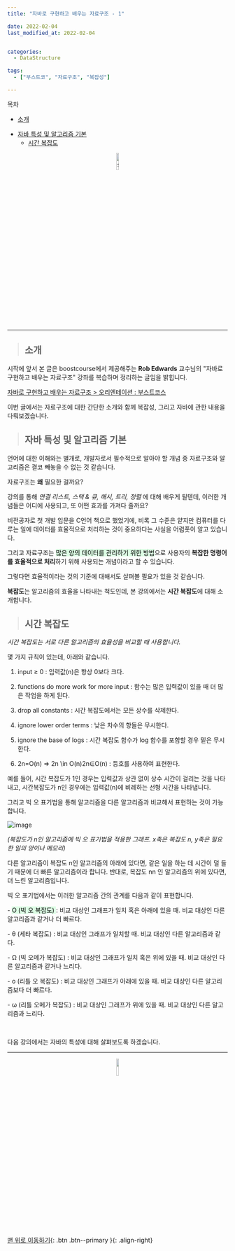 ```yaml
---
title: "자바로 구현하고 배우는 자료구조 - 1"

date: 2022-02-04
last_modified_at: 2022-02-04


categories:
  - DataStructure

tags:
  - ["부스트코", "자료구조", "복잡성"]

---
```


목차

- [소개](#소개)
* [자바 특성 및 알고리즘 기본](#자바-특성-및-알고리즘-기본)    
  * [시간 복잡도](#시간-복잡도)



<p align="center"><img src="https://user-images.githubusercontent.com/70495425/131687801-2b295fb7-6e22-4e70-a1ef-a7dc85b96796.png" alt="sun cloud" height="10%" width="10%" /></p>

---

> ## 소개

시작에 앞서 본 글은 boostcourse에서 제공해주는 **Rob Edwards** 교수님의 "자바로 구현하고 배우는 자료구조" 강좌를 복습하며 정리하는 글임을 밝힙니다.

[자바로 구현하고 배우는 자료구조 > 오리엔테이션 : 부스트코스](https://www.boostcourse.org/cs204/joinLectures/145114)

이번 글에서는 자료구조에 대한 간단한 소개와 함께 복잡성, 그리고 자바에 관한 내용을 다뤄보겠습니다.

> ## 자바 특성 및 알고리즘 기본

언어에 대한 이해와는 별개로, 개발자로서 필수적으로 알아야 할 개념 중 자료구조와 알고리즘은 결코 빼놓을 수 없는 것 같습니다.

자료구조는 **왜** 필요한 걸까요?

강의를 통해 *연결 리스트, 스택 & 큐, 해시, 트리, 정렬* 에 대해 배우게 될텐데, 이러한 개념들은 어디에 사용되고, 또 어떤 효과를 가져다 줄까요?

비전공자로 첫 개발 입문을 C언어 책으로 했었기에, 비록 그 수준은 얕지만 컴퓨터를 다루는 일에 데이터를 효율적으로 처리하는 것이 중요하다는 사실을 어렴풋이 알고 있습니다.

그리고 자료구조는 <mark style='background-color: #dcffe4'>많은 양의 데이터를 관리하기 위한 방법</mark>으로 사용자의 **복잡한 명령어를 효율적으로 처리**하기 위해 사용되는 개념이라고 할 수 있습니다.

그렇다면 효율적이라는 것의 기준에 대해서도 살펴볼 필요가 있을 것 같습니다.

**복잡도**는 알고리즘의 효율을 나타내는 척도인데, 본 강의에서는 **시간 복잡도**에 대해 소개합니다.

> ## 시간 복잡도

_시간 복잡도는 서로 다른 알고리즘의 효율성을 비교할 때 사용합니다._

몇 가지 규칙이 있는데, 아래와 같습니다.

1. input ≥ 0
   : 입력값(n)은 항상 0보다 크다.

2. functions do more work for more input
   : 함수는 많은 입력값이 있을 때 더 많은 작업을 하게 된다.

3. drop all constants
   : 시간 복잡도에서는 모든 상수를 삭제한다.

4. ignore lower order terms
   : 낮은 차수의 항들은 무시한다.

5. ignore the base of logs
   : 시간 복잡도 함수가 log 함수를 포함할 경우 밑은 무시한다.

6. 2n=O(n) => 2n \in O(n)2n∈O(n)
   : 등호를 사용하여 표현한다.

예를 들어, 시간 복잡도가 1인 경우는 입력값과 상관 없이 상수 시간이 걸리는 것을 나타내고, 시간복잡도가 n인 경우에는 입력값(n)에 비례하는 선형 시간을 나타냅니다.

그리고 빅 오 표기법을 통해 알고리즘을 다른 알고리즘과 비교해서 표현하는 것이 가능합니다.

![image](https://user-images.githubusercontent.com/70495425/152557642-71b3c159-5b84-4fda-b8ac-18c2e457c150.png)

_(복잡도가 n인 알고리즘에 빅 오 표기법을 적용한 그래프. x축은 복잡도 n, y축은 필요한 일의 양이나 메모리)_

다른 알고리즘이 복잡도 n인 알고리즘의 아래에 있다면, 같은 일을 하는 데 시간이 덜 들기 때문에 더 빠른 알고리즘이라 합니다. 반대로, 복잡도 nn 인 알고리즘의 위에 있다면, 더 느린 알고리즘입니다.

빅 오 표기법에서는 이러한 알고리즘 간의 관계를 다음과 같이 표현합니다.

- <mark style='background-color: #dcffe4'>O (빅 오 복잡도) </mark>: 비교 대상인 그래프가 일치 혹은 아래에 있을 때. 비교 대상인 다른 알고리즘과 같거나 더 빠르다.

- θ (세타 복잡도) : 비교 대상인 그래프가 일치할 때. 비교 대상인 다른 알고리즘과 같다.

- Ω (빅 오메가 복잡도) : 비교 대상인 그래프가 일치 혹은 위에 있을 때. 비교 대상인 다른 알고리즘과 같거나 느리다.

- o (리틀 오 복잡도) : 비교 대상인 그래프가 아래에 있을 때. 비교 대상인 다른 알고리즘보다 더 빠르다.

- ω (리틀 오메가 복잡도) : 비교 대상인 그래프가 위에 있을 때. 비교 대상인 다른 알고리즘과 느리다.

<br>

다음 강의에서는 자바의 특성에 대해 살펴보도록 하겠습니다.

---

<p align="center"><img src="https://user-images.githubusercontent.com/70495425/131689647-b4d2206e-7ec4-4f7f-a734-6c3bf77c80c3.png" height="10%" width="10%"></p>

[맨 위로 이동하기](#){: .btn .btn--primary }{: .align-right}
